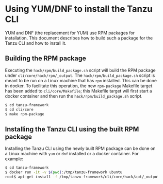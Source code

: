 # Using YUM/DNF to install the Tanzu CLI

YUM and DNF (the replacement for YUM) use RPM packages for installation.  This document describes how to build
such a package for the Tanzu CLI and how to install it.

## Building the RPM package

Executing the `hack/rpm/build_package.sh` script will build the RPM package under `cli/core/hack/rpm/_output`.
The `hack/rpm/build_package.sh` script is meant to be run on a Linux machine that has `rpm` installed.
This can be done in docker.  To facilitate this operation, the new `rpm-package` Makefile target has been added
to `cli/core/Makefile`; this Makefile target will first start a docker container and then run the `hack/rpm/build_package.sh` script.

```bash
$ cd tanzu-framework
$ cd cli/core
$ make rpm-package
```

## Installing the Tanzu CLI using the built RPM package

Installing the Tanzu CLI using the newly built RPM package can be done on a Linux machine with `yum` or `dnf` installed
or a docker container.  For example:

```bash
$ cd tanzu-framework
$ docker run -it -v $(pwd):/tmp/tanzu-framework ubuntu
root$ apt-get install -f /tmp/tanzu-framework/cli/core/hack/apt/_output/tanzu-cli_0.28.0-dev_linux_amd64.deb 
```
